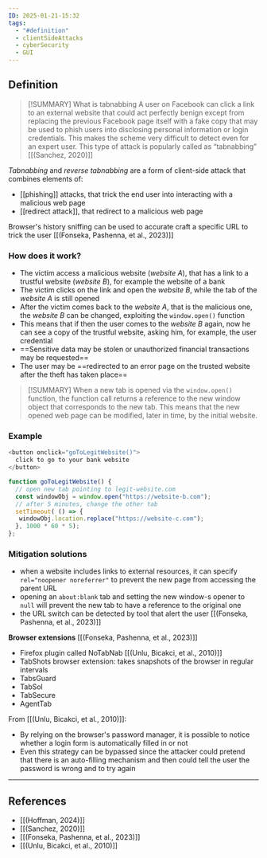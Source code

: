 ```yaml
---
ID: 2025-01-21-15:32
tags:
  - "#definition"
  - clientSideAttacks
  - cyberSecurity
  - GUI
---
```

## Definition

> [!SUMMARY] What is tabnabbing
> A user on Facebook can click a link to an external website that could act perfectly benign except from replacing the previous Facebook page itself with a fake copy that may be used to phish users into disclosing personal information or login credentials. This makes the scheme very difficult to detect even for an expert user. This type of attack is popularly called as “tabnabbing” [[(Sanchez, 2020)]]

*Tabnabbing* and *reverse tabnabbing* are a form of client-side attack that
combines elements of:
- [[phishing]] attacks, that trick the end user into interacting with a malicious web page
- [[redirect attack]], that redirect to a malicious web page

Browser's history sniffing can be used to accurate craft a specific URL to trick the user [[(Fonseka, Pashenna, et al., 2023)]]
### How does it work?

- The victim access a malicious website (*website A*), that has a link to a trustful website (*website B*), for example the website of a bank
- The victim clicks on the link and open the *website B*, while the tab of the *website A* is still opened
- After the victim comes back to the *website A*, that is the malicious one, the *website B* can be changed, exploiting the `window.open()` function
- This means that if then the user comes to the *website B* again, now he can see a copy of the trustful website, asking him, for example, the user credential
- ==Sensitive data may be stolen or unauthorized financial transactions may be requested==
- The user may be ==redirected to an error page on the trusted website after the theft has taken place==

> [!SUMMARY]
> When a new tab is opened via the `window.open()` function, the function call returns a reference to the new window object that corresponds to the new tab. This means that the new opened web page can be modified, later in time, by the initial website.

### Example 

``` js
<button onclick="goToLegitWebsite()">
  click to go to your bank website
</button>

function goToLegitWebsite() {
  // open new tab pointing to legit-website.com
  const windowObj = window.open("https://website-b.com");
  // after 5 minutes, change the other tab 
  setTimeout( () => {
   windowObj.location.replace("https://website-c.com");
  }, 1000 * 60 * 5);
};
```


### Mitigation solutions

- when a website includes links to external resources, it can specify `rel="noopener noreferrer"` to prevent the new page from accessing the parent URL
- opening an `about:blank` tab  and setting the new window-s opener to `null` will prevent the new tab to have a reference to the original one
- the URL switch can be detected by tool that alert the user [[(Fonseka, Pashenna, et al., 2023)]]

**Browser extensions** [[(Fonseka, Pashenna, et al., 2023)]]
- Firefox plugin called NoTabNab [[(Unlu, Bicakci, et al., 2010)]]
- TabShots browser extension: takes snapshots of the browser in regular intervals
- TabsGuard
- TabSol
- TabSecure
- AgentTab

From [[(Unlu, Bicakci, et al., 2010)]]:
- By relying on the browser's password manager, it is possible to notice whether a login form is automatically filled in or not
- Even this strategy can be bypassed since the attacker could pretend that there is an auto-filling mechanism and then could tell the user the password is wrong and to try again

---
## References
- [[(Hoffman, 2024)]]
- [[(Sanchez, 2020)]]
- [[(Fonseka, Pashenna, et al., 2023)]]
- [[(Unlu, Bicakci, et al., 2010)]]